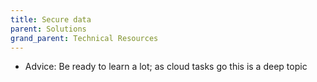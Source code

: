 ```yaml
---
title: Secure data
parent: Solutions
grand_parent: Technical Resources
---
```


* Advice: Be ready to learn a lot; as cloud tasks go this is a deep topic
